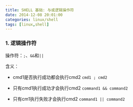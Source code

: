 ```yaml
---
title: SHELL 基础: 与或逻辑操作符
date: 2014-12-08 20:01:00
categories: linux/shell
tags: [linux,shell]
---
```


### 1. 逻辑操作符
操作符：`;`、`&&`和`||`  

含义：
- cmd1是否执行成功都会执行cmd2
`cmd1 ; cmd2 `

- 只有cmd1执行成功才会执行cmd2
`command1 && command2`

- 只有cm1执行失败才会执行cmd2
`command1 || command2  `

